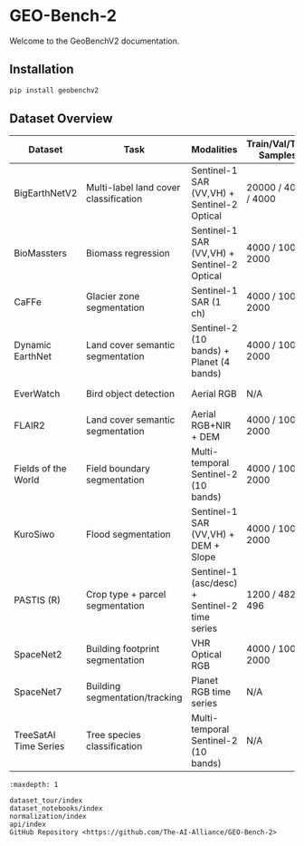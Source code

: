 # GEO-Bench-2

Welcome to the GeoBenchV2 documentation.

## Installation

```bash
pip install geobenchv2
```

## Dataset Overview

| Dataset                | Task                                 | Modalities                                   | Train/Val/Test Samples | # Classes         | License        | Citation                  |
|------------------------|--------------------------------------|----------------------------------------------|-----------------------|-------------------|-----------------|---------------------------|
| BigEarthNetV2          | Multi-label land cover classification| Sentinel-1 SAR (VV,VH) + Sentinel-2 Optical  | 20000 / 4000 / 4000   | 19 (multi-label)  | Not specified   | Clasen et al. 2025        |
| BioMassters            | Biomass regression                   | Sentinel-1 SAR (VV,VH) + Sentinel-2 Optical  | 4000 / 1000 / 2000    | Continuous        | Not specified   | Nascetti et al. 2023      |
| CaFFe                  | Glacier zone segmentation            | Sentinel-1 SAR (1 ch)                        | 4000 / 1000 / 2000    | 4                 | Not specified   | Gourmelon et al. 2022     |
| Dynamic EarthNet       | Land cover semantic segmentation     | Sentinel-2 (10 bands) + Planet (4 bands)     | 4000 / 1000 / 2000    | 7                 | Not specified   | Toker et al. 2022         |
| EverWatch              | Bird object detection                | Aerial RGB                                   | N/A                   | 7                 | Not specified   | Garner et al. 2024        |
| FLAIR2                 | Land cover semantic segmentation     | Aerial RGB+NIR + DEM                         | 4000 / 1000 / 2000    | 13                | Not specified   | Garioud et al. 2023       |
| Fields of the World    | Field boundary segmentation          | Multi-temporal Sentinel-2 (10 bands)         | 4000 / 1000 / 2000    | 2 (binary)        | CC-BY (subset)  | Kerner et al. 2025        |
| KuroSiwo               | Flood segmentation                   | Sentinel-1 SAR (VV,VH) + DEM + Slope         | 4000 / 1000 / 2000    | 4                 | Not specified   | Bountos et al. 2024       |
| PASTIS (R)             | Crop type + parcel segmentation      | Sentinel-1 (asc/desc) + Sentinel-2 time series| 1200 / 482 / 496      | 19 (18 crops + bg)| Not specified   | Garnot et al. 2022        |
| SpaceNet2              | Building footprint segmentation      | VHR Optical RGB                              | 4000 / 1000 / 2000    | 2 (binary)        | Not specified   | Van Etten et al. 2018     |
| SpaceNet7              | Building segmentation/tracking       | Planet RGB time series                       | N/A                   | 2 (binary)        | Not specified   | Van Etten et al. 2021     |
| TreeSatAI Time Series  | Tree species classification          | Multi-temporal Sentinel-2 (10 bands)         | N/A                   | 13                | Not specified   | Ahlswede et al. 2023      |



```{toctree}
:maxdepth: 1

dataset_tour/index
dataset_notebooks/index
normalization/index
api/index
GitHub Repository <https://github.com/The-AI-Alliance/GEO-Bench-2>
```